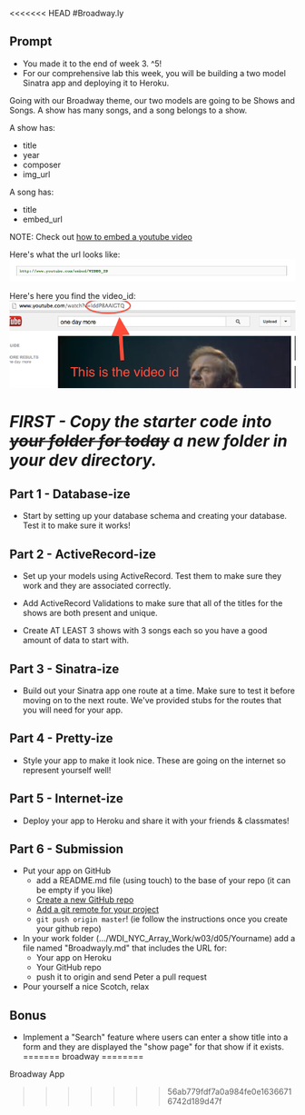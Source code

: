 <<<<<<< HEAD
#Broadway.ly

## Prompt
* You made it to the end of week 3. ^5!
* For our comprehensive lab this week, you will be building a two model Sinatra app and deploying it to Heroku.

Going with our Broadway theme, our two models are going to be Shows and Songs. A show has many songs, and a song belongs to a show.

A show has:

* title
* year
* composer
* img_url

A song has:

* title
* embed_url

NOTE: Check out [how to embed a youtube video](https://developers.google.com/youtube/player_parameters#Embedding_a_Player)

Here's what the url looks like:
![youtube_url](youtube_url.png)

Here's here you find the video_id:
![video_id](youtube_id.png)

# *FIRST - Copy the starter code into ~~your folder for today~~ a new folder in your dev directory.*


## Part 1 - Database-ize
* Start by setting up your database schema and creating your database. Test it to make sure it works!

## Part 2 - ActiveRecord-ize
* Set up your models using ActiveRecord. Test them to make sure they work and they are associated correctly.

* Add ActiveRecord Validations to make sure that all of the titles for the shows are both present and unique.

* Create AT LEAST 3 shows with 3 songs each so you have a good amount of data to start with.

## Part 3 - Sinatra-ize
* Build out your Sinatra app one route at a time. Make sure to test it before moving on to the next route. We've provided stubs for the routes that you will need for your app.

## Part 4 - Pretty-ize
* Style your app to make it look nice. These are going on the internet so represent yourself well!

## Part 5 - Internet-ize
* Deploy your app to Heroku and share it with your friends & classmates!

## Part 6 - Submission
* Put your app on GitHub
   * add a README.md file (using touch) to the base of your repo (it can be empty if you like)
   * [Create a new GitHub repo](https://github.com/new)
   * [Add a git remote for your project](https://help.github.com/articles/adding-a-remote)
   * `git push origin master`! (ie follow the instructions once you create your github repo)
* In your work folder (.../WDI_NYC_Array_Work/w03/d05/Yourname) add a file named "Broadwayly.md" that includes the URL for:
   * Your app on Heroku
   * Your GitHub repo
   * push it to origin and send Peter a pull request
* Pour yourself a nice Scotch, relax

## Bonus
* Implement a "Search" feature where users can enter a show title into a form and they are displayed the "show page" for that show if it exists.
=======
broadway
========

Broadway App
>>>>>>> 56ab779fdf7a0a984fe0e16366716742d189d47f
